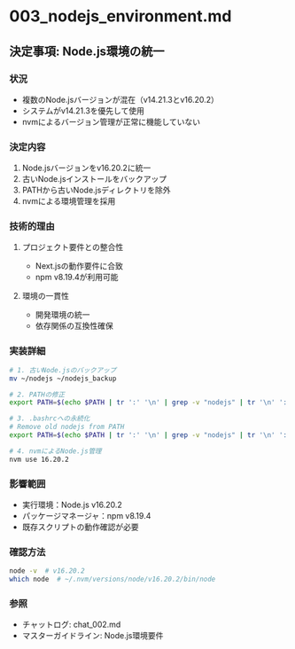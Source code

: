 # 003_nodejs_environment.md

## 決定事項: Node.js環境の統一

### 状況
- 複数のNode.jsバージョンが混在（v14.21.3とv16.20.2）
- システムがv14.21.3を優先して使用
- nvmによるバージョン管理が正常に機能していない

### 決定内容
1. Node.jsバージョンをv16.20.2に統一
2. 古いNode.jsインストールをバックアップ
3. PATHから古いNode.jsディレクトリを除外
4. nvmによる環境管理を採用

### 技術的理由
1. プロジェクト要件との整合性
   - Next.jsの動作要件に合致
   - npm v8.19.4が利用可能

2. 環境の一貫性
   - 開発環境の統一
   - 依存関係の互換性確保

### 実装詳細
```bash
# 1. 古いNode.jsのバックアップ
mv ~/nodejs ~/nodejs_backup

# 2. PATHの修正
export PATH=$(echo $PATH | tr ':' '\n' | grep -v "nodejs" | tr '\n' ':' | sed 's/:$//')

# 3. .bashrcへの永続化
# Remove old nodejs from PATH
export PATH=$(echo $PATH | tr ':' '\n' | grep -v "nodejs" | tr '\n' ':' | sed 's/:$//')

# 4. nvmによるNode.js管理
nvm use 16.20.2
```

### 影響範囲
- 実行環境：Node.js v16.20.2
- パッケージマネージャ：npm v8.19.4
- 既存スクリプトの動作確認が必要

### 確認方法
```bash
node -v  # v16.20.2
which node  # ~/.nvm/versions/node/v16.20.2/bin/node
```

### 参照
- チャットログ: chat_002.md
- マスターガイドライン: Node.js環境要件
